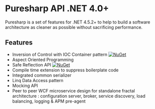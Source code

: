 # Puresharp API .NET 4.0+
Puresharp is a set of features for .NET 4.5.2+ to help to build a software architecture as cleaner as possible without sacrificing performance.

## Features
- Inversion of Control with IOC Container pattern [![NuGet](https://img.shields.io/nuget/v/puresharp.composition.svg)](https://www.nuget.org/packages/Puresharp.Composition)
- Aspect Oriented Programming
- Safe Reflection API [![NuGet](https://img.shields.io/nuget/v/puresharp.reflection.svg)](https://www.nuget.org/packages/Puresharp.Reflection)
- Compile time extension to suppress boilerplate code
- Integrated common serializer
- Linq Data Access pattern
- Mocking API
- Peer to peer WCF microservice design for standalone fractal architecture : configuration server, broker, service discovery, load balancing, logging & APM pre-agent
